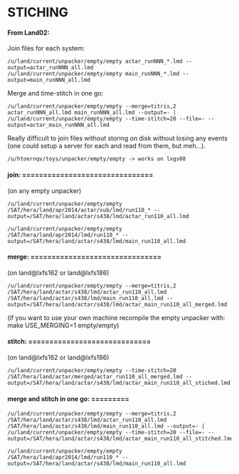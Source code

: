 # STICHING

#### From Land02:

Join files for each system:

	/u/land/current/unpacker/empty/empty actar_runNNN_*.lmd --output=actar_runNNN_all.lmd
	/u/land/current/unpacker/empty/empty main_runNNN_*.lmd --output=main_runNNN_all.lmd

Merge and time-stitch in one go:

	/u/land/current/unpacker/empty/empty --merge=titris,2 actar_runNNN_all.lmd main_runNNN_all.lmd --output=- | /u/land/current/unpacker/empty/empty --time-stitch=20 --file=- --output=actar_main_runNNN_all.lmd

Really difficult to join files without storing on disk without losing any events (one could setup a server for each and read from them, but meh...). 

	/u/htoernqv/toys/unpacker/empty/empty -> works on lxgs08

#### join: ===============================
(on any empty unpacker)

	/u/land/current/unpacker/empty/empty /SAT/hera/land/apr2014/actar/sub/lmd/run110_* --output=/SAT/hera/land/actar/s438/lmd/actar_run110_all.lmd

	/u/land/current/unpacker/empty/empty /SAT/hera/land/apr2014/lmd/run110_* --output=/SAT/hera/land/actar/s438/lmd/main_run110_all.lmd

#### merge: ===============================
(on land@lxfs162 or land@lxfs186)

	/u/land/current/unpacker/empty/empty --merge=titris,2 /SAT/hera/land/actar/s438/lmd/actar_run110_all.lmd /SAT/hera/land/actar/s438/lmd/main_run110_all.lmd --output=/SAT/hera/land/actar/s438/lmd/actar_main_run110_all_merged.lmd

(if you want to use your own machine recompile the empty unpacker with: make USE_MERGING=1 empty/empty)

#### stitch: ============================= 
(on land@lxfs162 or land@lxfs186)

	/u/land/current/unpacker/empty/empty --time-stitch=20 /SAT/hera/land/actar/merged/actar_run110_all_merged.lmd --output=/SAT/hera/land/actar/s438/lmd/actar_main_run110_all_stiched.lmd

#### merge and stitch in one go: =========

	/u/land/current/unpacker/empty/empty --merge=titris,2 /SAT/hera/land/actar/s438/lmd/actar_run110_all.lmd /SAT/hera/land/actar/s438/lmd/main_run110_all.lmd --output=- | /u/land/current/unpacker/empty/empty --time-stitch=20 --file=- --output=/SAT/hera/land/actar/s438/lmd/actar_main_run110_all_stitched.lmd

	/u/land/current/unpacker/empty/empty /SAT/hera/land/apr2014/lmd/run110_* --output=/SAT/hera/land/actar/s438/lmd/main_run110_all.lmd
